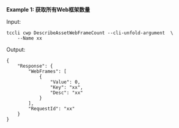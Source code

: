 **Example 1: 获取所有Web框架数量**



Input: 

```
tccli cwp DescribeAssetWebFrameCount --cli-unfold-argument  \
    --Name xx
```

Output: 
```
{
    "Response": {
        "WebFrames": [
            {
                "Value": 0,
                "Key": "xx",
                "Desc": "xx"
            }
        ],
        "RequestId": "xx"
    }
}
```

